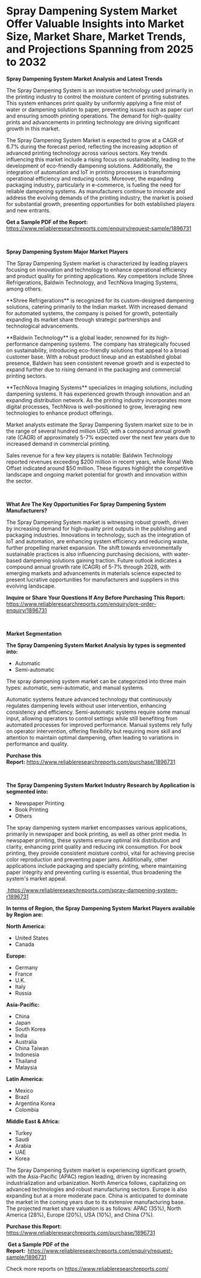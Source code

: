 <p><h1>Spray Dampening System Market Offer Valuable Insights into Market Size, Market Share, Market Trends, and Projections Spanning from 2025 to 2032</h1></p><p><strong>Spray Dampening System Market Analysis and Latest Trends</strong></p>
<p><p>The Spray Dampening System is an innovative technology used primarily in the printing industry to control the moisture content of printing substrates. This system enhances print quality by uniformly applying a fine mist of water or dampening solution to paper, preventing issues such as paper curl and ensuring smooth printing operations. The demand for high-quality prints and advancements in printing technology are driving significant growth in this market.</p><p>The Spray Dampening System Market is expected to grow at a CAGR of 6.7% during the forecast period, reflecting the increasing adoption of advanced printing technology across various sectors. Key trends influencing this market include a rising focus on sustainability, leading to the development of eco-friendly dampening solutions. Additionally, the integration of automation and IoT in printing processes is transforming operational efficiency and reducing costs. Moreover, the expanding packaging industry, particularly in e-commerce, is fueling the need for reliable dampening systems. As manufacturers continue to innovate and address the evolving demands of the printing industry, the market is poised for substantial growth, presenting opportunities for both established players and new entrants.</p></p>
<p><strong>Get a Sample PDF of the Report:&nbsp;</strong> <a href="https://www.reliableresearchreports.com/enquiry/request-sample/1896731?utm_campaign=2278&utm_medium=2&utm_source=Github&utm_content=ia&utm_term=11042025&utm_id=spray-dampening-system">https://www.reliableresearchreports.com/enquiry/request-sample/1896731</a></p>
<p>&nbsp;</p>
<p><strong>Spray Dampening System Major Market Players</strong></p>
<p><p>The Spray Dampening System market is characterized by leading players focusing on innovation and technology to enhance operational efficiency and product quality for printing applications. Key competitors include Shree Refrigerations, Baldwin Technology, and TechNova Imaging Systems, among others.</p><p>**Shree Refrigerations** is recognized for its custom-designed dampening solutions, catering primarily to the Indian market. With increased demand for automated systems, the company is poised for growth, potentially expanding its market share through strategic partnerships and technological advancements.</p><p>**Baldwin Technology** is a global leader, renowned for its high-performance dampening systems. The company has strategically focused on sustainability, introducing eco-friendly solutions that appeal to a broad customer base. With a robust product lineup and an established global presence, Baldwin has seen consistent revenue growth and is expected to expand further due to rising demand in the packaging and commercial printing sectors.</p><p>**TechNova Imaging Systems** specializes in imaging solutions, including dampening systems. It has experienced growth through innovation and an expanding distribution network. As the printing industry incorporates more digital processes, TechNova is well-positioned to grow, leveraging new technologies to enhance product offerings.</p><p>Market analysts estimate the Spray Dampening System market size to be in the range of several hundred million USD, with a compound annual growth rate (CAGR) of approximately 5-7% expected over the next few years due to increased demand in commercial printing.</p><p>Sales revenue for a few key players is notable: Baldwin Technology reported revenues exceeding $200 million in recent years, while Ronal Web Offset indicated around $50 million. These figures highlight the competitive landscape and ongoing market potential for growth and innovation within the sector.</p></p>
<p>&nbsp;</p>
<p><strong>What Are The Key Opportunities For Spray Dampening System Manufacturers?</strong></p>
<p><p>The Spray Dampening System market is witnessing robust growth, driven by increasing demand for high-quality print outputs in the publishing and packaging industries. Innovations in technology, such as the integration of IoT and automation, are enhancing system efficiency and reducing waste, further propelling market expansion. The shift towards environmentally sustainable practices is also influencing purchasing decisions, with water-based dampening solutions gaining traction. Future outlook indicates a compound annual growth rate (CAGR) of 5-7% through 2028, with emerging markets and advancements in materials science expected to present lucrative opportunities for manufacturers and suppliers in this evolving landscape.</p></p>
<p><strong>Inquire or Share Your Questions If Any Before Purchasing This Report:</strong> <a href="https://www.reliableresearchreports.com/enquiry/pre-order-enquiry/1896731?utm_campaign=2278&utm_medium=2&utm_source=Github&utm_content=ia&utm_term=11042025&utm_id=spray-dampening-system">https://www.reliableresearchreports.com/enquiry/pre-order-enquiry/1896731</a></p>
<p>&nbsp;</p>
<p><strong>Market Segmentation</strong></p>
<p><strong>The Spray Dampening System Market Analysis by types is segmented into:</strong></p>
<p><ul><li>Automatic</li><li>Semi-automatic</li></ul></p>
<p><p>The spray dampening system market can be categorized into three main types: automatic, semi-automatic, and manual systems. </p><p>Automatic systems feature advanced technology that continuously regulates dampening levels without user intervention, enhancing consistency and efficiency. Semi-automatic systems require some manual input, allowing operators to control settings while still benefiting from automated processes for improved performance. Manual systems rely fully on operator intervention, offering flexibility but requiring more skill and attention to maintain optimal dampening, often leading to variations in performance and quality.</p></p>
<p><strong>Purchase this Report:&nbsp;</strong><a href="https://www.reliableresearchreports.com/purchase/1896731?utm_campaign=2278&utm_medium=2&utm_source=Github&utm_content=ia&utm_term=11042025&utm_id=spray-dampening-system">https://www.reliableresearchreports.com/purchase/1896731</a></p>
<p>&nbsp;</p>
<p><strong>The Spray Dampening System Market Industry Research by Application is segmented into:</strong></p>
<p><ul><li>Newspaper Printing</li><li>Book Printing</li><li>Others</li></ul></p>
<p><p>The spray dampening system market encompasses various applications, primarily in newspaper and book printing, as well as other print media. In newspaper printing, these systems ensure optimal ink distribution and clarity, enhancing print quality and reducing ink consumption. For book printing, they provide consistent moisture control, vital for achieving precise color reproduction and preventing paper jams. Additionally, other applications include packaging and specialty printing, where maintaining paper integrity and preventing curling is essential, thus broadening the system's market appeal.</p></p>
<p><a href="https://www.reliableresearchreports.com/spray-dampening-system-r1896731?utm_campaign=2278&utm_medium=2&utm_source=Github&utm_content=ia&utm_term=11042025&utm_id=spray-dampening-system">&nbsp;https://www.reliableresearchreports.com/spray-dampening-system-r1896731</a></p>
<p><strong>In terms of Region, the Spray Dampening System Market Players available by Region are:</strong></p>
<p>
    <p> <strong> North America: </strong>
        <ul>
            <li>United States</li>
            <li>Canada</li>
        </ul>
        </p> 
    <p> <strong> Europe: </strong>
        <ul>
            <li>Germany</li>
            <li>France</li>
            <li>U.K.</li>
            <li>Italy</li>
            <li>Russia</li>
        </ul>
        </p> 
    <p> <strong> Asia-Pacific: </strong>
        <ul>
            <li>China</li>
            <li>Japan</li>
            <li>South Korea</li>
            <li>India</li>
            <li>Australia</li>
            <li>China Taiwan</li>
            <li>Indonesia</li>
            <li>Thailand</li>
            <li>Malaysia</li>
        </ul>
        </p> 
    <p> <strong> Latin America: </strong>
        <ul>
            <li>Mexico</li>
            <li>Brazil</li>
            <li>Argentina Korea</li>
            <li>Colombia</li>
        </ul>
        </p> 
    <p> <strong> Middle East & Africa: </strong>
        <ul>
            <li>Turkey</li>
            <li>Saudi</li>
            <li>Arabia</li>
            <li>UAE</li>
            <li>Korea</li>
        </ul>
    </p>
    </p>
<p><p>The Spray Dampening System market is experiencing significant growth, with the Asia-Pacific (APAC) region leading, driven by increasing industrialization and urbanization. North America follows, capitalizing on advanced technologies and robust manufacturing sectors. Europe is also expanding but at a more moderate pace. China is anticipated to dominate the market in the coming years due to its extensive manufacturing base. The projected market share valuation is as follows: APAC (35%), North America (28%), Europe (20%), USA (10%), and China (7%).</p></p>
<p><strong>Purchase this Report: </strong><a href="https://www.reliableresearchreports.com/purchase/1896731?utm_campaign=2278&utm_medium=2&utm_source=Github&utm_content=ia&utm_term=11042025&utm_id=spray-dampening-system">https://www.reliableresearchreports.com/purchase/1896731</a></p>
<p>&nbsp;<strong>Get a Sample PDF of the Report:&nbsp;&nbsp;</strong><a href="https://www.reliableresearchreports.com/enquiry/request-sample/1896731?utm_campaign=2278&utm_medium=2&utm_source=Github&utm_content=ia&utm_term=11042025&utm_id=spray-dampening-system">https://www.reliableresearchreports.com/enquiry/request-sample/1896731</a></p>
<p><strong></strong></p>
<p>Check more reports on <a href="https://www.reliableresearchreports.com/?utm_campaign=2278&utm_medium=2&utm_source=Github&utm_content=ia&utm_term=11042025&utm_id=spray-dampening-system">https://www.reliableresearchreports.com/</a></p>